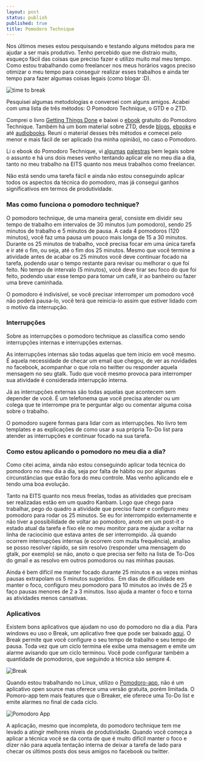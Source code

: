 ```yaml
---
layout: post
status: publish
published: true
title: Pomodoro Technique
---
```

Nos últimos meses estou pesquisando e testando alguns métodos para me ajudar a ser mais produtivo. Tenho percebido que me distraio muito, esqueço fácil das coisas que preciso fazer e utilizo muito mal meu tempo. Como estou trabalhando como freelancer nos meus horários vagos preciso otimizar o meu tempo para conseguir realizar esses trabalhos e ainda ter tempo para fazer algumas coisas legais (como blogar :D).

![time to break]({{site.url}}/images/timetobreak.jpg)

Pesquisei algumas metodologias e conversei com alguns amigos. Acabei com uma lista de três métodos: O Pomodoro Technique, o GTD e o ZTD.

Comprei o livro [Getting Things Done](http://http://www.livrariacultura.com.br/scripts/resenha/resenha.asp?nitem=675342&amp;sid=1895878111431830739121553) e baixei o
[ebook](http://www.pomodorotechnique.com/book.html) gratuito do Pomodoro Technique. Também há um bom material sobre ZTD, desde
[blogs](http://www.efetividade.net/2011/02/23/ztd-produtividade-zen/), [ebooks](http://lucasteixeira.com/ztd/) e até
[audiobooks](http://www.audiobookstand.com/product.asp?AuthorId=1106&amp;Titleid=34838). Reuni o material desses três métodos e comecei pelo menor e mais fácil de ser aplicado (na minha opinião), no caso o Pomodoro.

Li o ebook do Pomodoro Technique, vi [algumas](http://vimeo.com/20476949) [palestras](http://vimeo.com/20614757) bem legais sobre o assunto e há uns dois meses venho tentando aplicar ele no meu dia a dia, tanto no meu trabalho na EITS quanto nos meus trabalhos como freelancer.

Não está sendo uma tarefa fácil e ainda não estou conseguindo aplicar todos os aspectos da técnica do pomodoro, mas já consegui ganhos significativos em termos de produtividade.

### Mas como funciona o pomodoro technique?

O pomodoro technique, de uma maneira geral, consiste em dividir seu tempo de trabalho em intervalos de 30 minutos (um pomodoro), sendo 25 minutos de trabalho e 5 minutos de pausa. A cada 4 pomodoros (120 minutos), você faz uma pausa um pouco mais longa de 15 a 30 minutos. Durante os 25 minutos de trabalho, você precisa focar em uma única tarefa e ir até o fim, ou seja, até o fim dos 25 minutos. Mesmo que você termine a atividade antes de acabar os 25 minutos você deve continuar focado na tarefa, podendo usar o tempo restante para revisar ou melhorar o que foi feito. No tempo de intervalo (5 minutos), você deve tirar seu foco do que foi feito, podendo usar esse tempo para tomar um café, ir ao banheiro ou fazer uma breve caminhada.

O pomodoro é indivisível, se você precisar interromper um pomodoro você não poderá pausa-lo, você terá que reinicia-lo assim que estiver lidado com o motivo da interrupção.

### Interrupções

Sobre as interrupções o pomodoro technique as classifica como sendo interrupções internas e interrupções externas.

As interrupções internas são todas aquelas que tem inicio em você mesmo. É aquela necessidade de checar um email que chegou, de ver as novidades no facebook, acompanhar o que rola no twitter ou responder aquela mensagem no seu gtalk. Tudo que você mesmo provoca para interromper sua atividade é considerada interrupção interna.

Já as interrupções externas são todas aquelas que acontecem sem depender de você. É um telefonema que você precisa atender ou um colega que te interrompe pra te perguntar algo ou comentar alguma coisa sobre o trabalho.

O pomodoro sugere formas para lidar com as interrupções. No livro tem templates e as explicações de como usar a sua própria To-Do list para atender as interrupções e continuar focado na sua tarefa.

### Como estou aplicando o pomodoro no meu dia a dia?

Como citei acima, ainda não estou conseguindo aplicar toda técnica do pomodoro no meu dia a dia, seja por falta de hábito ou por algumas circunstâncias que estão fora do meu controle. Mas venho aplicando ele e tendo uma boa evolução.

Tanto na EITS quanto nos meus freelas, todas as atividades que precisam ser realizadas estão em um quadro Kanbam. Logo que chego para trabalhar, pego do quadro a atividade que preciso fazer e configuro meu pomodoro para rodar os 25 minutos. Se eu for interrompido externamente e não tiver a possibilidade de voltar ao pomodoro, anoto em um post-it o estado atual da tarefa e fixo ele no meu monitor para me ajudar a voltar na linha de raciocínio que estava antes de ser interrompido. Já quando ocorrem interrupções internas (e ocorrem com muita frequência), analiso se posso resolver rápido, se sim resolvo (responder uma mensagem do gtalk, por exemplo) se não, anoto o que precisa ser feito na lista de To-Dos do gmail e as resolvo em outros pomodoros ou nas minhas pausas.

Ainda é bem difícil me manter focado durante 25 minutos e as vezes minhas pausas extrapolam os 5 minutos sugeridos.  Em dias de dificuldade em manter o foco, configuro meu pomodoro para 10 minutos ao invés de 25 e faço pausas menores de 2 a 3 minutos. Isso ajuda a manter o foco e torna as atividades menos cansativas.

### Aplicativos

Existem bons aplicativos que ajudam no uso do pomodoro no dia a dia. Para windows eu uso o Break, um aplicativo free que pode ser baixado [aqui](http://davidevitelaru.com/software/breaker/). O Break permite que você configure o seu tempo de trabalho e seu tempo de pausa. Toda vez que um ciclo termina ele exibe uma mensagem e emite um alarme avisando que um ciclo terminou. Você pode configurar também a quantidade de pomodoros, que seguindo a técnica são sempre 4.

![Break]({{site.url}}/images/breaker.png)

Quando estou trabalhando no Linux, utilizo o [Pomodoro-app](http://www.pomodoroapp.com/), não é um aplicativo open source mas
oferece uma versão gratuita, porém limitada. O Pomoro-app tem mais features que o Breaker, ele oferece uma To-Do list e emite
alarmes no final de cada ciclo.

![Pomodoro App]({{site.url}}/images/pomodoro_app.png)

A aplicação, mesmo que incompleta, do pomodoro technique tem me levado a atingir melhores níveis de produtividade. Quando você
começa a aplicar a técnica você se da conta de que é muito difícil manter o foco e dizer não para aquela tentação interna de
deixar a tarefa de lado para checar os últimos posts dos seus amigos no facebook ou twitter.
